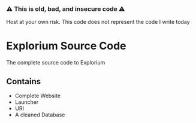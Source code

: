 
### ⚠ This is old, bad, and insecure code ⚠️
Host at your own risk. This code does not represent the code I write today

# Explorium Source Code
The complete source code to Explorium

## Contains
- Complete Website
- Launcher
- URI 
- A cleaned Database
